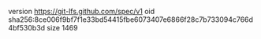 version https://git-lfs.github.com/spec/v1
oid sha256:8ce006f9bf7f1e33bd54415fbe6073407e6866f28c7b733094c766d4bf530b3d
size 1469
